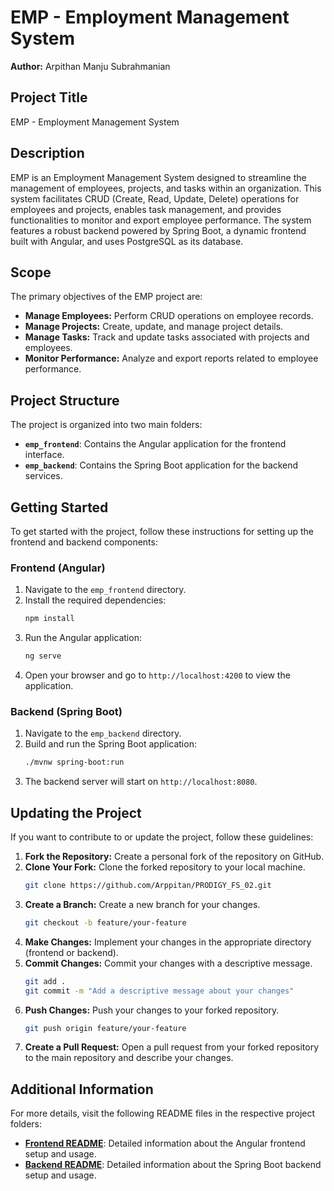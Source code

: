 
# EMP - Employment Management System

**Author:** Arpithan Manju Subrahmanian

## Project Title

EMP - Employment Management System

## Description

EMP is an Employment Management System designed to streamline the management of employees, projects, and tasks within an organization. This system facilitates CRUD (Create, Read, Update, Delete) operations for employees and projects, enables task management, and provides functionalities to monitor and export employee performance. The system features a robust backend powered by Spring Boot, a dynamic frontend built with Angular, and uses PostgreSQL as its database.

## Scope

The primary objectives of the EMP project are:
- **Manage Employees:** Perform CRUD operations on employee records.
- **Manage Projects:** Create, update, and manage project details.
- **Manage Tasks:** Track and update tasks associated with projects and employees.
- **Monitor Performance:** Analyze and export reports related to employee performance.

## Project Structure

The project is organized into two main folders:

- **`emp_frontend`**: Contains the Angular application for the frontend interface.
- **`emp_backend`**: Contains the Spring Boot application for the backend services.

## Getting Started

To get started with the project, follow these instructions for setting up the frontend and backend components:

### Frontend (Angular)

1. Navigate to the `emp_frontend` directory.
2. Install the required dependencies:
   ```bash
   npm install
   ```
3. Run the Angular application:
   ```bash
   ng serve
   ```
4. Open your browser and go to `http://localhost:4200` to view the application.

### Backend (Spring Boot)

1. Navigate to the `emp_backend` directory.
2. Build and run the Spring Boot application:
   ```bash
   ./mvnw spring-boot:run
   ```
3. The backend server will start on `http://localhost:8080`.

## Updating the Project

If you want to contribute to or update the project, follow these guidelines:

1. **Fork the Repository:** Create a personal fork of the repository on GitHub.
2. **Clone Your Fork:** Clone the forked repository to your local machine.
   ```bash
   git clone https://github.com/Arppitan/PRODIGY_FS_02.git
   ```
3. **Create a Branch:** Create a new branch for your changes.
   ```bash
   git checkout -b feature/your-feature
   ```
4. **Make Changes:** Implement your changes in the appropriate directory (frontend or backend).
5. **Commit Changes:** Commit your changes with a descriptive message.
   ```bash
   git add .
   git commit -m "Add a descriptive message about your changes"
   ```
6. **Push Changes:** Push your changes to your forked repository.
   ```bash
   git push origin feature/your-feature
   ```
7. **Create a Pull Request:** Open a pull request from your forked repository to the main repository and describe your changes.


## Additional Information

For more details, visit the following README files in the respective project folders:

- **[Frontend README](path-to-emp_frontend-readme)**: Detailed information about the Angular frontend setup and usage.
- **[Backend README](path-to-emp_backend-readme)**: Detailed information about the Spring Boot backend setup and usage.